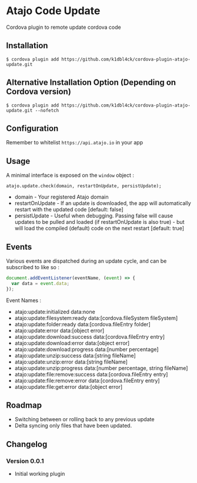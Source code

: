 # Atajo Code Update
Cordova plugin to remote update cordova code

## Installation
```
$ cordova plugin add https://github.com/k1dbl4ck/cordova-plugin-atajo-update.git
```

## Alternative Installation Option (Depending on Cordova version)
```
$ cordova plugin add https://github.com/k1dbl4ck/cordova-plugin-atajo-update.git --nofetch
```

## Configuration 
Remember to whitelist `https://api.atajo.io` in your app

## Usage

A minimal interface is exposed on the `window` object : 

```
atajo.update.check(domain, restartOnUpdate, persistUpdate); 
```

- domain - Your registered Atajo domain 
- restartOnUpdate - If an update is downloaded, the app will automatically restart with the updated code [default: false]
- persistUpdate - Useful when debugging. Passing false will cause updates to be pulled and loaded (if restartOnUpdate is also true) - but will load the compiled (default) code on the next restart [default: true]


## Events

Various events are dispatched during an update cycle, and can be subscribed to like so : 

```javascript
document.addEventListener(eventName, (event) => {
  var data = event.data;
});
```
 
 Event Names : 

 * atajo:update:initialized           data:none
 * atajo:update:filesystem:ready      data:[cordova.fileSystem fileSystem]
 * atajo:update:folder:ready          data:[cordova.fileEntry folder]
 * atajo:update:error                 data:[object error]
 * atajo:update:download:success      data:[cordova.fileEntry entry]
 * atajo:update:download:error        data:[object error]
 * atajo:update:download:progress     data:[number percentage]
 * atajo:update:unzip:success         data:[string fileName]
 * atajo:update:unzip:error           data:[string fileName]
 * atajo:update:unzip:progress        data:[number percentage, string fileName]
 * atajo:update:file:remove:success   data:[cordova.fileEntry entry]
 * atajo:update:file:remove:error     data:[cordova.fileEntry entry]
 * atajo:update:file:get:error        data:[object error]	



## Roadmap
- Switching between or rolling back to any previous update
- Delta syncing only files that have been updated. 

## Changelog

### Version 0.0.1
- Initial working plugin
